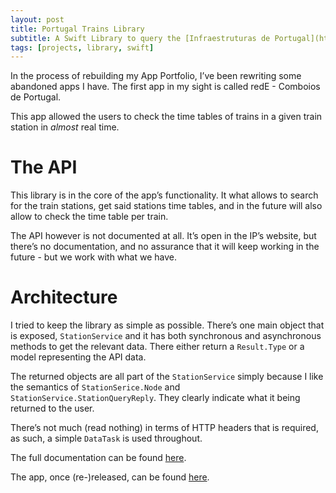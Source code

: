 ```yaml
---
layout: post
title: Portugal Trains Library
subtitle: A Swift Library to query the [Infraestruturas de Portugal](https://www.infraestruturasdeportugal.pt) API.
tags: [projects, library, swift]
---
```


In the process of rebuilding my App Portfolio, I’ve been rewriting some abandoned apps I have. The first app in my sight is called redE - Comboios de Portugal.

This app allowed the users to check the time tables of trains in a given train station in *almost* real time.

# The API

This library is in the core of the app’s functionality. It what allows to search for the train stations, get said stations time tables, and in the future will also allow to check the time table per train.

The API however is not documented at all. It’s open in the IP’s website, but there’s no documentation, and no assurance that it will keep working in the future - but we work with what we have.

# Architecture

I tried to keep the library as simple as possible. There’s one main object that is exposed, ```StationService``` and it has both synchronous and asynchronous methods to get the relevant data. There either return a ```Result.Type``` or a model representing the API data.

The returned objects are all part of the ```StationService``` simply because I like the semantics of ```StationSerice.Node``` and ```StationService.StationQueryReply```. They clearly indicate what it being returned to the user.

There’s not much (read nothing) in terms of HTTP headers that is required, as such, a simple ```DataTask``` is used throughout.

The full documentation can be found [here](https://github.com/joaoc-pires/PortugalTrains).

The app, once (re-)released, can be found [here](https://apps.apple.com/us/app/rede-comboios-de-portugal/id1447635458).
